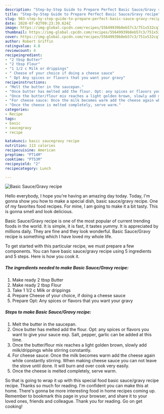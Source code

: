 ```yaml
---
description: "Step-by-Step Guide to Prepare Perfect Basic Sauce/Gravy recipe"
title: "Step-by-Step Guide to Prepare Perfect Basic Sauce/Gravy recipe"
slug: 983-step-by-step-guide-to-prepare-perfect-basic-sauce-gravy-recipe
date: 2020-07-02T09:23:39.624Z
image: https://img-global.cpcdn.com/recipes/55649939b8eb57c3/751x532cq70/basic-saucegravy-recipe-recipe-main-photo.jpg
thumbnail: https://img-global.cpcdn.com/recipes/55649939b8eb57c3/751x532cq70/basic-saucegravy-recipe-recipe-main-photo.jpg
cover: https://img-global.cpcdn.com/recipes/55649939b8eb57c3/751x532cq70/basic-saucegravy-recipe-recipe-main-photo.jpg
author: Robert Griffin
ratingvalue: 4.8
reviewcount: 4
recipeingredient:
- "2 tbsp Butter"
- "2 tbsp Flour"
- "1 1/2 c Milk or drippings"
- " Cheese of your choice if doing a cheese sauce"
- " Opt Any spices or flavors that you want your gravy"
recipeinstructions:
- "Melt the butter in the saucepan."
- "Once butter has melted add the flour. Opt: any spices or flavors you want to give your sauce exp. Salt, pepper, garlic can be added at this time."
- "Once the butter/flour mix reaches a light golden brown, slowly add milk/drippings while stirring constantly."
- "For cheese sauce: Once the milk becomes warm add the cheese again while constantly stirring. When making cheese sauce you can not leave the stove until done. It will burn and over cook very easily."
- "Once the cheese is melted completely, serve warm."
categories:
- Recipe
tags:
- basic
- saucegravy
- recipe

katakunci: basic saucegravy recipe 
nutrition: 113 calories
recipecuisine: American
preptime: "PT14M"
cooktime: "PT53M"
recipeyield: "2"
recipecategory: Lunch

---
```



![Basic Sauce/Gravy recipe](https://img-global.cpcdn.com/recipes/55649939b8eb57c3/751x532cq70/basic-saucegravy-recipe-recipe-main-photo.jpg)

Hello everybody, I hope you're having an amazing day today. Today, I'm gonna show you how to make a special dish, basic sauce/gravy recipe. One of my favorites food recipes. For mine, I am going to make it a bit tasty. This is gonna smell and look delicious.



Basic Sauce/Gravy recipe is one of the most popular of current trending foods in the world. It is simple, it is fast, it tastes yummy. It is appreciated by millions daily. They are fine and they look wonderful. Basic Sauce/Gravy recipe is something which I have loved my whole life.


To get started with this particular recipe, we must prepare a few components. You can have basic sauce/gravy recipe using 5 ingredients and 5 steps. Here is how you cook it.

<!--inarticleads1-->

##### The ingredients needed to make Basic Sauce/Gravy recipe:

1. Make ready 2 tbsp Butter
1. Make ready 2 tbsp Flour
1. Take 1 1/2 c Milk or drippings
1. Prepare  Cheese of your choice, if doing a cheese sauce
1. Prepare  Opt: Any spices or flavors that you want your gravy




<!--inarticleads2-->

##### Steps to make Basic Sauce/Gravy recipe:

1. Melt the butter in the saucepan.
1. Once butter has melted add the flour. Opt: any spices or flavors you want to give your sauce exp. Salt, pepper, garlic can be added at this time.
1. Once the butter/flour mix reaches a light golden brown, slowly add milk/drippings while stirring constantly.
1. For cheese sauce: Once the milk becomes warm add the cheese again while constantly stirring. When making cheese sauce you can not leave the stove until done. It will burn and over cook very easily.
1. Once the cheese is melted completely, serve warm.




So that is going to wrap it up with this special food basic sauce/gravy recipe recipe. Thanks so much for reading. I'm confident you can make this at home. There's gonna be more interesting food in home recipes coming up. Remember to bookmark this page in your browser, and share it to your loved ones, friends and colleague. Thank you for reading. Go on get cooking!
